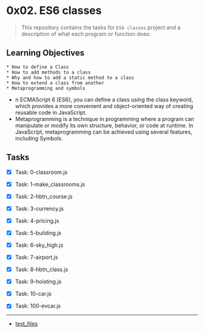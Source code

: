# 0x02. ES6 classes


> This repository contains the tasks for `ES6 classes` project and a description of what each program or function does:


## Learning Objectives

	* How to define a Class
	* How to add methods to a class
	* Why and how to add a static method to a class
	* How to extend a class from another
	* Metaprogramming and symbols


* n ECMAScript 6 (ES6), you can define a class using the class keyword, which provides a more convenient and object-oriented way of creating reusable code in JavaScript. 
* Metaprogramming is a technique in programming where a program can manipulate or modify its own structure, behavior, or code at runtime. In JavaScript, metaprogramming can be achieved using several features, including Symbols.


## Tasks

- [x] Task: 0-classroom.js

- [x] Task: 1-make_classrooms.js

- [x] Task: 2-hbtn_course.js

- [x] Task: 3-currency.js

- [x] Task: 4-pricing.js

- [x] Task: 5-building.js

- [x] Task: 6-sky_high.js

- [x] Task: 7-airport.js

- [x] Task: 8-hbtn_class.js

- [x] Task: 9-hoisting.js

- [x] Task: 10-car.js

- [x] Task: 100-evcar.js


___

* [test_files](https://github.com/jonyamagiri/alx-backend-javascript/tree/main/0x02-ES6_classes/test_files)

